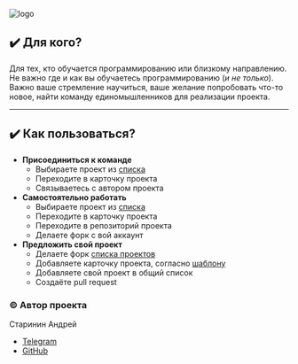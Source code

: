 ![logo](https://github.com/StudentProgrammingProjects/.github/blob/main/Logo.png)

## :heavy_check_mark: Для кого?

Для тех, кто обучается программированию или близкому направлению.
Не важно где и как вы обучаетесь программированию (*и не только*). Важно ваше стремление научиться, ваше желание попробовать что-то новое, найти команду единомышленников для реализации проекта.

***

## :heavy_check_mark: Как пользоваться?

- **Присоединиться к команде**
     -   Выбираете проект из [списка](Projects.md)
     -   Переходите в карточку проекта
     -   Связываетесь с автором проекта
- **Самостоятельно работать**
     -   Выбираете проект из [списка](Projects.md)
     -   Переходите в карточку проекта
     -   Переходите в репозиторий проекта
     -   Делаете форк с вой аккаунт
- **Предложить свой проект**
     -   Делаете форк [списка проектов](Projects.md)
     -   Добавляете карточку проекта, согласно [шаблону](template.md)
     -   Добавляете свой проект в общий список
     -   Создаёте pull request


### :copyright: Автор проекта

Старинин Андрей
- [Telegram](https://t.me/anst_foto)
- [GitHub](https://github.com/anst-foto)
